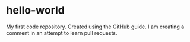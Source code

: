 # hello-world
My first code repository. Created using the GitHub guide.
I am creating a comment in an attempt to learn pull requests.
